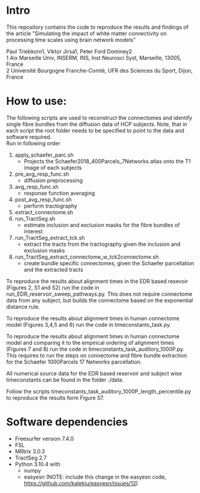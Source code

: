# Intro
<p>This repository contains the code to reproduce the results and findings of the article "Simulating the impact of white matter connectivity on processing time scales using brain network models" </p>
Paul Triebkorn1, Viktor Jirsa1, Peter Ford Dominey2 <br>
1 Aix Marseille Univ, INSERM, INS, Inst Neurosci Syst, Marseille, 13005, France<br>
2 Université Bourgogne Franche-Comté, UFR des Sciences du Sport, Dijon, France

# How to use:
<p> The following scripts are used to reconstruct the connectomes and identify single fibre bundles from the diffusion data of HCP subjects. Note, that in each script the root folder needs to be specified to point to the data and software required. <br>
Run in following order </p>

1. apply_schaefer_parc.sh
    * Projects the Schaefer2018_400Parcels_7Networks atlas onto the T1 image of each subjects
2. pre_avg_resp_func.sh
    * diffusion preprocessing
3. avg_resp_func.sh
    * response function averaging
3. post_avg_resp_func.sh
    * perform tractography
4. extract_connectome.sh
5. run_TractSeg.sh
    * estimate inclusion and exclusion masks for the fibre bundles of interest
6. run_TractSeg_extract_tck.sh
    * extract the tracts from the tractography given the inclusion and exclusion masks
7. run_TractSeg_extract_connectome_w_tck2connectome.sh
    * create bundle specific connectomes, given the Schaefer parcellation and the extracted tracts

<p>
To reproduce the results about alignment times in the EDR based resevoir (Figures 2, S1 and S2) run the code in run_EDR_reservoir_sweep_pathways.py. This does not require connectome data from any subject, but builds the connectome based on the exponential distance rule.
</p>

<p>
To reproduce the results about alignment times in human connectome model (Figures 3,4,5 and 6) run the code in timeconstants_task.py. 
</p>

<p>
To reproduce the results about alignment times in human connectome model and comparing it to the empirical ordering of alignment times (Figures 7 and 8) run the code in timeconstants_task_auditory_1000P.py. This requires to run the steps on connectome and fibre bundle extraction for the Schaefer 1000Parcels 17 Networks parcellation.  
</p>

<p>
All numerical source data for the EDR based reservoir and subject wise timeconstants can be found in the folder ./data.
</p>

<p>
Follow the scripts timeconstants_task_auditory_1000P_length_percentile.py to reproduce the results form Figure S7.  
</p>

# Software dependencies
* Freesurfer version 7.4.0
* FSL
* MRtrix 3.0.3
* TractSeg 2.7
* Python 3.10.4 with 
    * numpy
    * easyesn (NOTE: include this change in the easyesn code, https://github.com/kalekiu/easyesn/issues/12)
